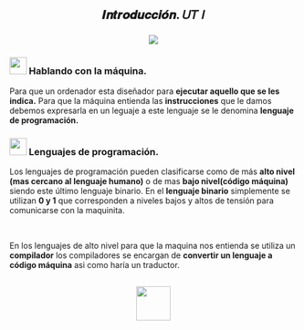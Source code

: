<h2 align="center">𝑰𝒏𝒕𝒓𝒐𝒅𝒖𝒄𝒄𝒊𝒐́𝒏. 𝑈𝑇 𝐼 </h2>



<h3 align='center'><img src="https://64.media.tumblr.com/b2f3e2b2047075c2066b61a9f6c4b0e5/8a070c074d6a5199-a0/s540x810/928f1b164d61cfa49ef850d25e2c05bc48af46e9.gifv"/> </h3>

<h3><img width="30" src="https://web.archive.org/web/20090830011802/http://geocities.com/CapeCanaveral/Campus/5589/pc.gif"/> Hablando con la máquina.</h3>
<p>Para que un ordenador esta diseñador para <b>ejecutar aquello que se les indica.</b> Para que la máquina entienda las <b>instrucciones</b> que le damos debemos expresarla en un leguaje a este lenguaje se le denomina <b>lenguaje de programación.</b>
</p>

<h3><img width="30" src="https://web.archive.org/web/20090830011802/http://geocities.com/CapeCanaveral/Campus/5589/pc.gif"/> Lenguajes de programación.</h3>
<p> Los lenguajes de programación pueden clasificarse como de más <b>alto nivel (mas cercano al lenguaje humano)</b> o de mas <b>bajo nivel(código máquina)</b> siendo este último lenguaje binario. En el <b>lenguaje binario</b> simplemente se utilizan <b>0 y 1</b> que corresponden a niveles bajos y altos de tensión para comunicarse con la maquinita.</p>
<br>
<p>En los lenguajes de alto nivel para que la maquina nos entienda se utiliza un <b>compilador</b> los compiladores se encargan de <b>convertir un lenguaje a código máquina</b> asi como haría un traductor.</p>

<h2 align="center"><img width="60" src="https://web.archive.org/web/20091020074153/http://es.geocities.com/aldo_castro2103/images/PC.gif"/></h2>